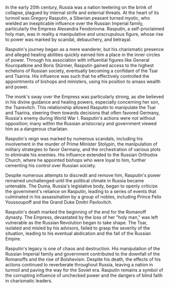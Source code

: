In the early 20th century, Russia was a nation teetering on the brink of collapse, plagued by internal strife and external threats. At the heart of its turmoil was Gregory Rasputin, a Siberian peasant turned mystic, who wielded an inexplicable influence over the Russian Imperial family, particularly the Empress Alexandra Feodorovna. Rasputin, a self-proclaimed holy man, was in reality a manipulative and unscrupulous figure, whose rise to power was marked by scandal, debauchery, and betrayal.

Rasputin's journey began as a mere wanderer, but his charismatic presence and alleged healing abilities quickly earned him a place in the inner circles of power. Through his association with influential figures like General Kouropatkine and Boris Stürmer, Rasputin gained access to the highest echelons of Russian society, eventually becoming a confidant of the Tsar and Tsarina. His influence was such that he effectively controlled the appointments of bishops and ministers, using his position to amass wealth and power.

The monk's sway over the Empress was particularly strong, as she believed in his divine guidance and healing powers, especially concerning her son, the Tsarevitch. This relationship allowed Rasputin to manipulate the Tsar and Tsarina, steering them towards decisions that often favored Germany, Russia's enemy during World War I. Rasputin's actions were not without opposition; many within the Russian aristocracy and government viewed him as a dangerous charlatan.

Rasputin's reign was marked by numerous scandals, including his involvement in the murder of Prime Minister Stolypin, the manipulation of military strategies to favor Germany, and the orchestration of various plots to eliminate his enemies. His influence extended to the Russian Orthodox Church, where he appointed bishops who were loyal to him, further cementing his control over Russian society.

Despite numerous attempts to discredit and remove him, Rasputin's power remained unchallenged until the political climate in Russia became untenable. The Duma, Russia's legislative body, began to openly criticize the government's reliance on Rasputin, leading to a series of events that culminated in his assassination by a group of nobles, including Prince Felix Youssoupoff and the Grand Duke Dmitri Pavlovitch.

Rasputin's death marked the beginning of the end for the Romanoff dynasty. The Empress, devastated by the loss of her "holy man," was left vulnerable as the Russian Revolution began to take shape. The Tsar, isolated and misled by his advisors, failed to grasp the severity of the situation, leading to his eventual abdication and the fall of the Russian Empire.

Rasputin's legacy is one of chaos and destruction. His manipulation of the Russian Imperial family and government contributed to the downfall of the Romanoffs and the rise of Bolshevism. Despite his death, the effects of his actions continued to reverberate throughout Russia, leaving a nation in turmoil and paving the way for the Soviet era. Rasputin remains a symbol of the corrupting influence of unchecked power and the dangers of blind faith in charismatic leaders.